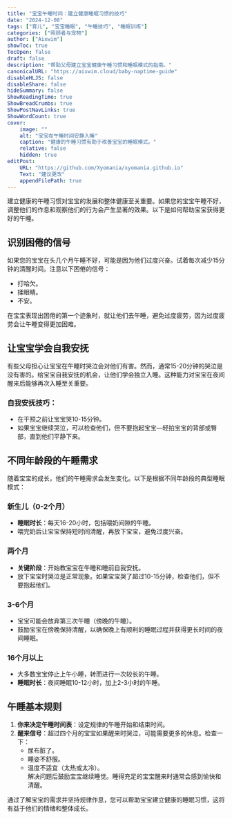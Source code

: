 ```yaml
---
title: "宝宝午睡时间：建立健康睡眠习惯的技巧"
date: "2024-12-08"
tags: ["育儿", "宝宝睡眠", "午睡技巧", "睡眠训练"]
categories: ["照顾者与宠物"]
author: ["Aixwim"]
showToc: true
TocOpen: false
draft: false
description: "帮助父母建立宝宝健康午睡习惯和睡眠模式的指南。"
canonicalURL: "https://aixwim.cloud/baby-naptime-guide"
disableHLJS: false
disableShare: false
hideSummary: false
ShowReadingTime: true
ShowBreadCrumbs: true
ShowPostNavLinks: true
ShowWordCount: true
cover:
    image: ""
    alt: "宝宝在午睡时间安静入睡"
    caption: "健康的午睡习惯有助于改善宝宝的睡眠模式。"
    relative: false
    hidden: true
editPost:
    URL: "https://github.com/Xyomania/xyomania.github.io"
    Text: "建议更改"
    appendFilePath: true
---
```


建立健康的午睡习惯对宝宝的发展和整体健康至关重要。如果您的宝宝午睡不好，调整他们的作息和观察他们的行为会产生显著的效果。以下是如何帮助宝宝获得更好的午睡。

<!--more-->

## 识别困倦的信号

如果您的宝宝在头几个月午睡不好，可能是因为他们过度兴奋。试着每次减少15分钟的清醒时间。注意以下困倦的信号：

- 打哈欠。  
- 揉眼睛。  
- 不安。

在宝宝表现出困倦的第一个迹象时，就让他们去午睡，避免过度疲劳，因为过度疲劳会让午睡变得更加困难。

## 让宝宝学会自我安抚

有些父母担心让宝宝在午睡时哭泣会对他们有害。然而，通常15-20分钟的哭泣是没有害的。给宝宝自我安抚的机会，让他们学会独立入睡。这种能力对宝宝在夜间醒来后能够再次入睡至关重要。

### 自我安抚技巧：
- 在干预之前让宝宝哭10-15分钟。
- 如果宝宝继续哭泣，可以检查他们，但不要抱起宝宝—轻拍宝宝的背部或臀部，直到他们平静下来。

## 不同年龄段的午睡需求

随着宝宝的成长，他们的午睡需求会发生变化。以下是根据不同年龄段的典型睡眠模式：

### 新生儿（0-2个月）
- **睡眠时长**：每天16-20小时，包括喂奶间隙的午睡。  
- 喂完奶后让宝宝保持短时间清醒，再放下宝宝，避免过度兴奋。

### 两个月
- **关键阶段**：开始教宝宝在午睡和睡前自我安抚。  
- 放下宝宝时哭泣是正常现象。如果宝宝哭了超过10-15分钟，检查他们，但不要抱起他们。

### 3-6个月
- 宝宝可能会放弃第三次午睡（傍晚的午睡）。  
- 鼓励宝宝在傍晚保持清醒，以确保晚上有顺利的睡眠过程并获得更长时间的夜间睡眠。

### 16个月以上
- 大多数宝宝停止上午小睡，转而进行一次较长的午睡。  
- **睡眠时长**：夜间睡眠10-12小时，加上2-3小时的午睡。

## 午睡基本规则

1. **你来决定午睡时间表**：设定规律的午睡开始和结束时间。  
2. **醒来信号**：超过四个月的宝宝如果醒来时哭泣，可能需要更多的休息。检查一下：  
   - 尿布脏了。  
   - 睡姿不舒服。  
   - 温度不适宜（太热或太冷）。  
   解决问题后鼓励宝宝继续睡觉。睡得充足的宝宝醒来时通常会感到愉快和清醒。

通过了解宝宝的需求并坚持规律作息，您可以帮助宝宝建立健康的睡眠习惯，这将有益于他们的情绪和整体成长。
